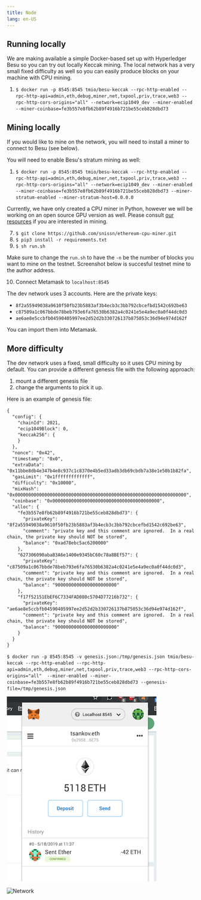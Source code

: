 ```yaml
---
title: Node
lang: en-US
---
```

## Running locally
We are making available a simple Docker-based set up with Hyperledger Besu so you can try out locally Keccak mining.
The local network has a very small fixed difficulty as well so you can easily produce blocks on your machine with CPU mining.

1. `$ docker run -p 8545:8545 tmio/besu-keccak --rpc-http-enabled --rpc-http-api=admin,eth,debug,miner,net,txpool,priv,trace,web3 --rpc-http-cors-origins="all" --network=ecip1049_dev --miner-enabled --miner-coinbase=fe3b557e8fb62b89f4916b721be55ceb828dbd73`

## Mining locally

If you would like to mine on the network, you will need to install a miner to connect to Besu (see below).

You will need to enable Besu's stratum mining as well:

1. `$ docker run -p 8545:8545 tmio/besu-keccak --rpc-http-enabled --rpc-http-api=admin,eth,debug,miner,net,txpool,priv,trace,web3 --rpc-http-cors-origins="all" --network=ecip1049_dev --miner-enabled --miner-coinbase=fe3b557e8fb62b89f4916b721be55ceb828dbd73
  --miner-stratum-enabled --miner-stratum-host=0.0.0.0`

Currently, we have only created a CPU miner in Python, however we will be working on an open source GPU version as well. Please consult [our resources](/mine/) if you are interested in mining.

7. `$ git clone https://github.com/snissn/ethereum-cpu-miner.git`
8. `$ pip3 install -r requirements.txt`
9. `$ sh run.sh`

Make sure to change the `run.sh` to have the `-n` be the number of blocks you want to mine on the testnet. Screenshot below is succesful testnet mine to the author address.

10. Connect Metamask to `localhost:8545`

The dev network uses 3 accounts. Here are the private keys:
* `8f2a55949038a9610f50fb23b5883af3b4ecb3c3bb792cbcefbd1542c692be63`
* `c87509a1c067bbde78beb793e6fa76530b6382a4c0241e5e4a9ec0a0f44dc0d3`
* `ae6ae8e5ccbfb04590405997ee2d52d2b330726137b875053c36d94e974d162f`

You can import them into Metamask.

## More difficulty

The dev network uses a fixed, small difficulty so it uses CPU mining by default.
You can provide a different genesis file with the following approach:
1. mount a different genesis file
1. change the arguments to pick it up.

Here is an example of genesis file:
```
{
  "config": {
    "chainId": 2021,
    "ecip1049Block": 0,
    "keccak256": {
    }
  },
  "nonce": "0x42",
  "timestamp": "0x0",
  "extraData": "0x11bbe8db4e347b4e8c937c1c8370e4b5ed33adb3db69cbdb7a38e1e50b1b82fa",
  "gasLimit": "0x1fffffffffffff",
  "difficulty": "0x10000",
  "mixHash": "0x0000000000000000000000000000000000000000000000000000000000000000",
  "coinbase": "0x0000000000000000000000000000000000000000",
  "alloc": {
    "fe3b557e8fb62b89f4916b721be55ceb828dbd73": {
      "privateKey": "8f2a55949038a9610f50fb23b5883af3b4ecb3c3bb792cbcefbd1542c692be63",
      "comment": "private key and this comment are ignored.  In a real chain, the private key should NOT be stored",
      "balance": "0xad78ebc5ac6200000"
    },
    "627306090abaB3A6e1400e9345bC60c78a8BEf57": {
      "privateKey": "c87509a1c067bbde78beb793e6fa76530b6382a4c0241e5e4a9ec0a0f44dc0d3",
      "comment": "private key and this comment are ignored.  In a real chain, the private key should NOT be stored",
      "balance": "90000000000000000000000"
    },
    "f17f52151EbEF6C7334FAD080c5704D77216b732": {
      "privateKey": "ae6ae8e5ccbfb04590405997ee2d52d2b330726137b875053c36d94e974d162f",
      "comment": "private key and this comment are ignored.  In a real chain, the private key should NOT be stored",
      "balance": "90000000000000000000000"
    }
  }
}
```

`$ docker run -p 8545:8545 -v genesis.json:/tmp/genesis.json tmio/besu-keccak --rpc-http-enabled --rpc-http-api=admin,eth,debug,miner,net,txpool,priv,trace,web3 --rpc-http-cors-origins="all"  --miner-enabled --miner-coinbase=fe3b557e8fb62b89f4916b721be55ceb828dbd73 --genesis-file=/tmp/genesis.json`

![](/success.png)


![Network](/network.gif)